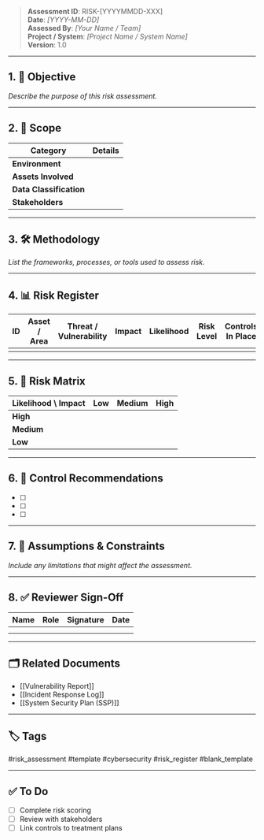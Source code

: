 > **Assessment ID**: RISK-[YYYYMMDD-XXX]  
> **Date**: _[YYYY-MM-DD]_  
> **Assessed By**: _[Your Name / Team]_  
> **Project / System**: _[Project Name / System Name]_  
> **Version**: 1.0

---

## 1. 🎯 Objective

_Describe the purpose of this risk assessment._

---

## 2. 🧱 Scope

| Category               | Details                     |
|------------------------|-----------------------------|
| **Environment**        |                             |
| **Assets Involved**    |                             |
| **Data Classification**|                             |
| **Stakeholders**       |                             |

---

## 3. 🛠 Methodology

_List the frameworks, processes, or tools used to assess risk._

---

## 4. 📊 Risk Register

| ID   | Asset / Area   | Threat / Vulnerability | Impact | Likelihood | Risk Level | Controls In Place | Recommended Action |
|------|----------------|------------------------|--------|-------------|-------------|--------------------|---------------------|
|      |                |                        |        |             |             |                    |                     |

---

## 5. 🧠 Risk Matrix

| Likelihood \ Impact | Low     | Medium  | High    |
|---------------------|---------|---------|---------|
| **High**            |         |         |         |
| **Medium**          |         |         |         |
| **Low**             |         |         |         |

---

## 6. 🔐 Control Recommendations

- [ ]  
- [ ]  
- [ ]  

---

## 7. 📝 Assumptions & Constraints

_Include any limitations that might affect the assessment._

---

## 8. ✅ Reviewer Sign-Off

| Name         | Role            | Signature | Date         |
|--------------|------------------|-----------|--------------|
|              |                  |           |              |
|              |                  |           |              |

---

## 🗂 Related Documents

- [[Vulnerability Report]]  
- [[Incident Response Log]]  
- [[System Security Plan (SSP)]]

---

## 🏷 Tags

#risk_assessment #template #cybersecurity #risk_register #blank_template

---

## ✅ To Do

- [ ] Complete risk scoring  
- [ ] Review with stakeholders  
- [ ] Link controls to treatment plans  
